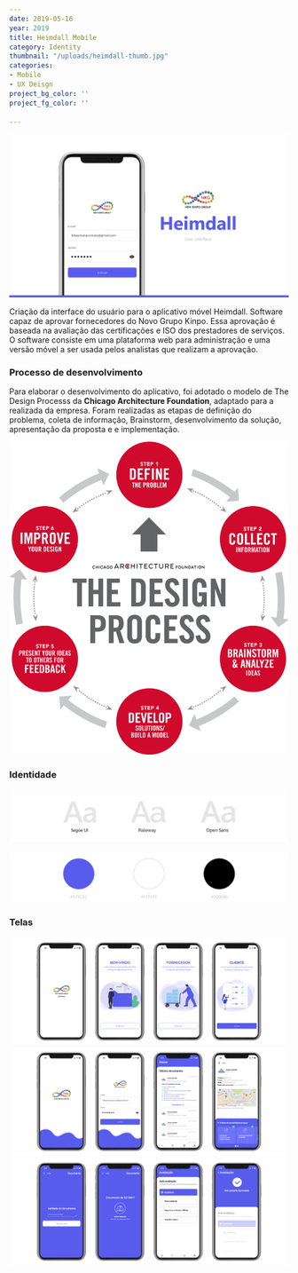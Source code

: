 ```yaml
---
date: 2019-05-16
year: 2019
title: Heimdall Mobile
category: Identity
thumbnail: "/uploads/heimdall-thumb.jpg"
categories:
- Mobile
- UX Deisgn
project_bg_color: ''
project_fg_color: ''

---
```

![](/uploads/intro.jpg)

Criação da interface do usuário para o aplicativo móvel Heimdall. Software capaz de aprovar fornecedores do Novo Grupo Kinpo. Essa aprovação é baseada na avaliação das certificações e ISO dos prestadores de serviços. O software consiste em uma plataforma web para administração e uma versão móvel a ser usada pelos analistas que realizam a aprovação.

### Processo de desenvolvimento

Para elaborar o desenvolvimento do aplicativo, foi adotado o modelo de The Design Processs da **Chicago Architecture Foundation**, adaptado para a realizada da empresa. Foram realizadas as etapas de definição do problema, coleta de informação, Brainstorm, desenvolvimento da solução, apresentação da proposta e e implementação.

![](/uploads/design-process-chart.png)

### Identidade

### ![Tipografia](/uploads/1-font.jpg "Tipografia")

![Cores](/uploads/color.jpg "Cores")

### Telas

![](/uploads/apresentacao-1.jpg)
![](/uploads/heimdall-screeshoots-2.png)
![](/uploads/apresentacao-3.jpg)